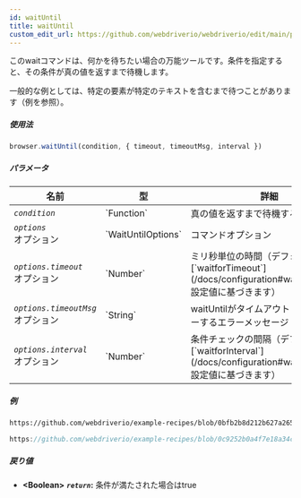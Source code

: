 ```yaml
---
id: waitUntil
title: waitUntil
custom_edit_url: https://github.com/webdriverio/webdriverio/edit/main/packages/webdriverio/src/commands/browser/waitUntil.ts
---
```


このwaitコマンドは、何かを待ちたい場合の万能ツールです。条件を指定すると、その条件が真の値を返すまで待機します。

一般的な例としては、特定の要素が特定のテキストを含むまで待つことがあります（例を参照）。

##### 使用法

```js
browser.waitUntil(condition, { timeout, timeoutMsg, interval })
```

##### パラメータ

<table>
  <thead>
    <tr>
      <th>名前</th><th>型</th><th>詳細</th>
    </tr>
  </thead>
  <tbody>
    <tr>
      <td><code><var>condition</var></code></td>
      <td>`Function`</td>
      <td>真の値を返すまで待機する条件</td>
    </tr>
    <tr>
      <td><code><var>options</var></code><br /><span className="label labelWarning">オプション</span></td>
      <td>`WaitUntilOptions`</td>
      <td>コマンドオプション</td>
    </tr>
    <tr>
      <td><code><var>options.timeout</var></code><br /><span className="label labelWarning">オプション</span></td>
      <td>`Number`</td>
      <td>ミリ秒単位の時間（デフォルトは[`waitforTimeout`](/docs/configuration#waitfortimeout)設定値に基づきます）</td>
    </tr>
    <tr>
      <td><code><var>options.timeoutMsg</var></code><br /><span className="label labelWarning">オプション</span></td>
      <td>`String`</td>
      <td>waitUntilがタイムアウトした時にスローするエラーメッセージ</td>
    </tr>
    <tr>
      <td><code><var>options.interval</var></code><br /><span className="label labelWarning">オプション</span></td>
      <td>`Number`</td>
      <td>条件チェックの間隔（デフォルトは[`waitforInterval`](/docs/configuration#waitforinterval)設定値に基づきます）</td>
    </tr>
  </tbody>
</table>

##### 例

```html reference title="index.html" useHTTPS
https://github.com/webdriverio/example-recipes/blob/0bfb2b8d212b627a2659b10f4449184b657e1d59/waitUntil/index.html#L3-L8
```

```js reference title="waitUntilExample.js" useHTTPS
https://github.com/webdriverio/example-recipes/blob/0c9252b0a4f7e18a34cece74e5798c1fe464c120/waitUntil/waitUntilExample.js#L16-L24
```

##### 戻り値

- **&lt;Boolean&gt;**
            **<code><var>return</var></code>:**  条件が満たされた場合はtrue